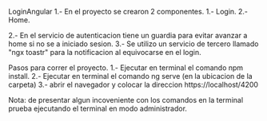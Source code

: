 LoginAngular
1.- En el proyecto se crearon 2 componentes.
    1.- Login.
    2.- Home.
    
2.- En el servicio de autenticacion tiene un guardia para evitar avanzar a home si no se a iniciado sesion.
3.- Se utilizo un servicio de tercero llamado "ngx toastr" para la notificacion al equivocarse en el login.

Pasos para correr el proyecto.
1.- Ejecutar en terminal el comando npm install.
2.- Ejecutar en terminal el comando ng serve (en la ubicacion de la carpeta)
3.- abrir el navegador y colocar la direccion https://localhost/4200

  Nota: de presentar algun incoveniente con los comandos en la terminal prueba ejecutando el terminal en modo administrador.
